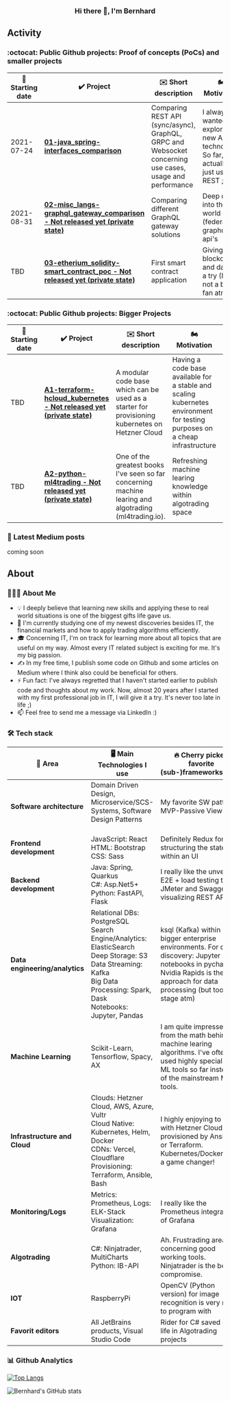 <div align="center" size> <h3> Hi there 👋, I'm Bernhard </h3> </div>

## Activity

### :octocat: Public Github projects: Proof of concepts (PoCs) and smaller projects
| 📆 Starting date |   ✔️ Project  | ✉️ Short description | 🏍️ Motivation | 🖥️ Main technologies |
| ------------- | ------------- |  ------------- |  ------------- | ------------- |
 | 2021-07-24 | **[01-java_spring-interfaces_comparison](https://github.com/bperun123/01-java_spring-interfaces_comparison)**  | Comparing REST API (sync/async), GraphQL, GRPC and Websocket concerning use cases, usage and performance  | I always wanted to explore new API technology. So far, I 've actually just used REST ;) | Java Spring (API technologies) |
 | 2021-08-31 | **[02-misc_langs-graphql_gateway_comparison - Not released yet (private state)](https://github.com/bperun123/02-misc_langs-graphql_gateway_comparison)**  | Comparing different GraphQL gateway solutions  | Deep dive into the world of (federated) graphql api's | GraphQL / ElasticSearch / PostgreSQL |
 | TBD | **[03-etherium_solidity-smart_contract_poc - Not released yet (private state)](https://github.com/bperun123/03-etherium_solidity-smart_contract_poc)**  | First smart contract application | Giving blockchain and dapps a try (I am not a big fan atm) | Etherium Solidity |


### :octocat: Public Github projects: Bigger Projects
| 📆 Starting date |   ✔️ Project  | ✉️ Short description | 🏍️ Motivation | 🖥️ Main technologies |
| ------------- | ------------- |  ------------- |  ------------- | ------------- |
 | TBD | **[A1-terraform-hcloud_kubernetes - Not released yet (private state)](https://github.com/bperun123/A1-terraform-hcloud_kubernetes)**  | A modular code base which can be used as a starter for provisioning kubernetes on Hetzner Cloud | Having a code base available for a stable and scaling kubernetes environment for testing purposes on a cheap infrastructure | Terraform, Kubernetes, kubeone |
 | TBD | **[A2-python-ml4trading - Not released yet (private state)](https://github.com/bperun123/A2-python-ml4trading)**  | One of the greatest books I've seen so far concerning machine learing and algotrading (ml4trading.io). | Refreshing machine learing knowledge within algotrading space | Python / scikit-learn / Tensorflow |

### 📯 Latest Medium posts
coming soon

## About

### 👨🏻‍💻  About Me
* 💡  I deeply believe that learning new skills and applying these to real world situations is one of the biggest gifts life gave us.  
* 🌱 I'm currently studying one of my newest discoveries besides IT, the financial markets and how to apply trading algorithms efficiently.  
* 🎓 Concerning IT, I'm on track for learning more about all topics that are useful on my way. Almost every IT related subject is exciting for me. It's my big passion.  
* ✍️ In my free time, I publish some code on Github and some articles on Medium where I think also could be beneficial for others.  
* ⚡ Fun fact: I've always regretted that I haven't started earlier to publish code and thoughts about my work. Now, almost 20 years after I started with my first professional job in IT, I will give it a try. It's never too late in life ;)  
* 📫 Feel free to send me a message via LinkedIn :)

### 🛠️ Tech stack
| 🧱 Area |  🖥️ Main Technologies I use  | :fire: Cherry picked favorite (sub-)frameworks/tools |
| ------------- | ------------- | ------------- |
| **Software architecture**  | Domain Driven Design, Microservice/SCS-Systems, Software Design Patterns &nbsp;&nbsp;&nbsp;&nbsp;&nbsp;&nbsp;&nbsp;&nbsp;&nbsp;&nbsp;&nbsp;&nbsp;&nbsp;&nbsp;&nbsp;&nbsp;&nbsp;&nbsp;&nbsp;&nbsp;&nbsp;&nbsp;&nbsp;&nbsp;&nbsp;&nbsp;&nbsp;&nbsp;&nbsp;&nbsp;&nbsp;&nbsp;&nbsp; | My favorite SW pattern: MVP-Passive View |
| **Frontend development**  | JavaScript: React <br /> HTML: Bootstrap <br /> CSS: Sass | Definitely Redux for structuring the state within an UI |
| **Backend development**  | Java: Spring, Quarkus <br /> C#: Asp.Net5+ <br /> Python: FastAPI, Flask | I really like the unversal E2E + load testing tool JMeter and Swagger for visualizing REST APIs
| **Data engineering/analytics**  | Relational DBs: PostgreSQL <br /> Search Engine/Analytics: ElasticSearch <br /> Deep Storage: S3 <br /> Data Streaming: Kafka <br /> Big Data Processing: Spark, Dask <br /> Notebooks: Jupyter, Pandas | ksql (Kafka) within bigger enterprise environments.  For data discovery: Jupyter notebooks in pycharm. Nvidia Rapids is the best approach for data processing (but too early stage atm)|
| **Machine Learning**  | Scikit-Learn, Tensorflow, Spacy, AX | I am quite impressed from the math behind machine learing algorithms. I've often used highly specialized ML tools so far instead of the mainstream ML tools. |
| **Infrastructure and Cloud**  | Clouds: Hetzner Cloud, AWS, Azure, Vultr <br /> Cloud Native: Kubernetes, Helm, Docker <br /> CDNs: Vercel, Cloudflare <br /> Provisioning: Terraform, Ansible, Bash | I highly enjoying to work with Hetzner Cloud provisioned by Ansible or Terraform. Kubernetes/Docker was a game changer! |
| **Monitoring/Logs**  | Metrics: Prometheus, Logs: ELK-Stack <br /> Visualization: Grafana  | I really like the Prometheus integration of Grafana |
| **Algotrading**  | C#: Ninjatrader, MultiCharts <br /> Python: IB-API | Ah. Frustrading area concerning good working tools. Ninjatrader is the best compromise. |
| **IOT**  | RaspberryPi  | OpenCV (Python version) for image recognition is very nice to program with |
| **Favorit editors**  | All JetBrains products, Visual Studio Code  | Rider for C# saved my life in Algotrading projects|

<!---
| **Blockchain**  | ETH contracts  | |
| **IT-Security**  | Kali Linux + Tools  | |
--->

### :bar_chart: Github Analytics
[![Top Langs](https://github-readme-stats.vercel.app/api/top-langs/?username=bperun123&theme=radical)](https://github.com/anuraghazra/github-readme-stats)

![Bernhard's GitHub stats](https://github-readme-stats.vercel.app/api?username=bperun123&show_icons=true&theme=radical)
